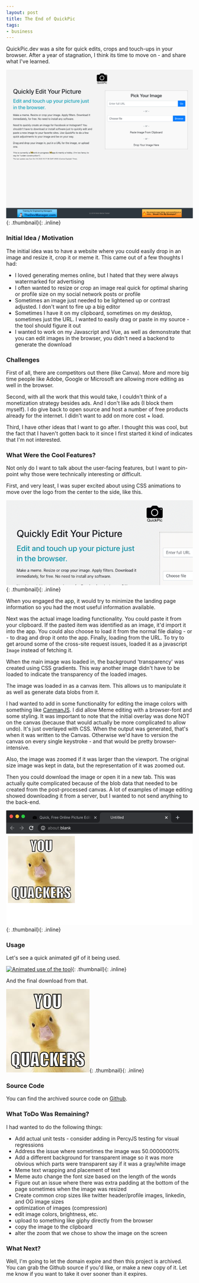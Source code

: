 ```yaml
---
layout: post
title: The End of QuickPic
tags:
- business
---
```

QuickPic.dev was a site for quick edits, crops and touch-ups in your browser. After a year of stagnation, I think its time to move on - and share what I've learned.

[![QuickPic.dev](/uploads/2020/quickpic-1.png)](/uploads/2020/quickpic-1-1.png){: .thumbnail}{: .inline}

### Initial Idea / Motivation
The initial idea was to have a website where you could easily drop in an image and resize it, crop it or meme it. This came out of a few thoughts I had:

* I loved generating memes online, but I hated that they were always watermarked for advertising
* I often wanted to resize or crop an image real quick for optimal sharing or profile size on my social network posts or profile
* Sometimes an image just needed to be lightened up or contrast adjusted. I don't want to fire up a big editor
* Sometimes I have it on my clipboard, sometimes on my desktop, sometimes just the URL. I wanted to easily drag or paste in my source - the tool should figure it out
* I wanted to work on my Javascript and Vue, as well as demonstrate that you can edit images in the browser, you didn't need a backend to generate the download

### Challenges
First of all, there are competitors out there (like Canva).  More and more big time people like Adobe, Google or Microsoft are allowing more editing as well in the browser.  

Second, with all the work that this would take, I couldn't think of a monetization strategy besides ads. And I don't like ads (I block them myself).  I do give back to open source and host a number of free products already for the internet. I didn't want to add on more cost + load.

Third, I have other ideas that I want to go after. I thought this was cool, but the fact that I haven't gotten back to it since I first started it kind of indicates that I'm not interested.

### What Were the Cool Features?
Not only do I want to talk about the user-facing features, but I want to pin-point why those were technically interesting or difficult.

First, and very least, I was super excited about using CSS animations to move over the logo from the center to the side, like this.

[![Animated use of the tool](/uploads/2020/quickpic-2.gif)](/uploads/2020/quickpic-2.gif){: .thumbnail}{: .inline}

When you engaged the app, it would try to minimize the landing page information so you had the most useful information available.

Next was the actual image loading functionality.  You could paste it from your clipboard.  If the pasted item was identified as an image, it'd import it into the app.  You could also choose to load it from the normal file dialog - or - to drag and drop it onto the app.  Finally, loading from the URL.  To try to get around some of the cross-site request issues, loaded it as a javascript `Image` instead of fetching it.

When the main image was loaded in, the background 'transparency' was created using CSS gradients. This way another image didn't have to be loaded to indicate the transparency of the loaded images.

The image was loaded in as a canvas item. This allows us to manipulate it as well as generate data blobs from it.

I had wanted to add in some functionality for editing the image colors with something like [CanmanJS](http://camanjs.com/).  I did allow Meme editing with a browser-font and some styling.  It was important to note that the initial overlay was done NOT on the canvas (because that would actually be more complicated to allow undo).  It's just overlayed with CSS. When the output was generated, that's when it was written to the Canvas.  Otherwise we'd have to version the canvas on every single keystroke - and that would be pretty browser-intensive.

Also, the image was zoomed if it was larger than the viewport. The original size image was kept in data, but the representation of it was zoomed out.

Then you could download the image or open it in a new tab.  This was actually quite complicated because of the blob data that needed to be created from the post-processed canvas.  A lot of examples of image editing showed downloading it from a server, but I wanted to not send anything to the back-end.

[![New Tab Example](/uploads/2020/quickpic-3.png)](/uploads/2020/quickpic-3.png){: .thumbnail}{: .inline}

### Usage

Let's see a quick animated gif of it being used.

[![Animated use of the tool](/uploads/2020/quickpic-4.gif)](/uploads/2020/quickpic-4.gif){: .thumbnail}{: .inline}

And the final download from that.

[![Animated use of the tool](/uploads/2020/quickpic-result.png)](/uploads/2020/quickpic-result.png){: .thumbnail}{: .inline}

### Source Code

You can find the archived source code on [Github](https://github.com/aaronsaray/quickpic.dev).

### What ToDo Was Remaining?

I had wanted to do the following things:

* Add actual unit tests - consider adding in PercyJS testing for visual regressions
* Address the issue where sometimes the image was 50.00000001%
* Add a different background for transparent image so it was more obvious which parts were transparent say if it was a gray/white image
* Meme text wrapping and placement of text
* Meme auto change the font size based on the length of the words
* Figure out an issue where there was extra padding at the bottom of the page sometimes when the image was resized
* Create common crop sizes like twitter header/profile images, linkedin, and OG image sizes
* optimization of images (compression)
* edit image colors, brightness, etc.
* upload to something like giphy directly from the browser
* copy the image to the clipboard
* alter the zoom that we chose to show the image on the screen

### What Next?

Well, I'm going to let the domain expire and then this project is archived. You can grab the Github source if you'd like, or make a new copy of it. Let me know if you want to take it over sooner than it expires.